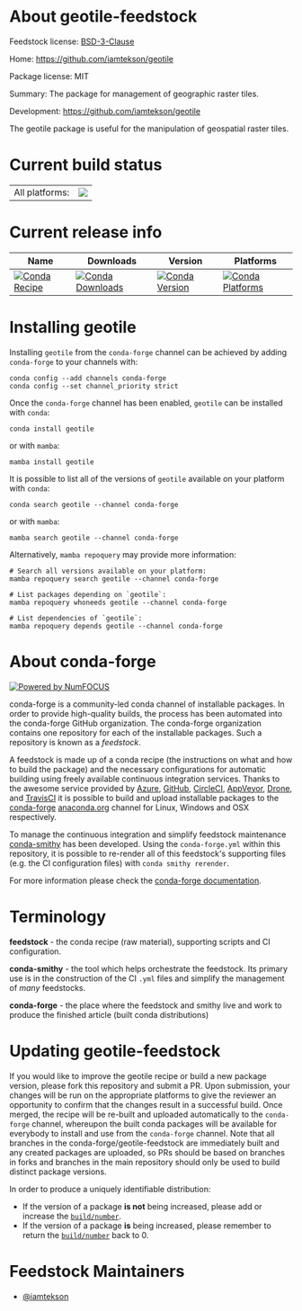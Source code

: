 About geotile-feedstock
=======================

Feedstock license: [BSD-3-Clause](https://github.com/conda-forge/geotile-feedstock/blob/main/LICENSE.txt)

Home: https://github.com/iamtekson/geotile

Package license: MIT

Summary: The package for management of geographic raster tiles.

Development: https://github.com/iamtekson/geotile

The geotile package is useful for the manipulation of geospatial raster tiles.


Current build status
====================


<table><tr><td>All platforms:</td>
    <td>
      <a href="https://dev.azure.com/conda-forge/feedstock-builds/_build/latest?definitionId=16593&branchName=main">
        <img src="https://dev.azure.com/conda-forge/feedstock-builds/_apis/build/status/geotile-feedstock?branchName=main">
      </a>
    </td>
  </tr>
</table>

Current release info
====================

| Name | Downloads | Version | Platforms |
| --- | --- | --- | --- |
| [![Conda Recipe](https://img.shields.io/badge/recipe-geotile-green.svg)](https://anaconda.org/conda-forge/geotile) | [![Conda Downloads](https://img.shields.io/conda/dn/conda-forge/geotile.svg)](https://anaconda.org/conda-forge/geotile) | [![Conda Version](https://img.shields.io/conda/vn/conda-forge/geotile.svg)](https://anaconda.org/conda-forge/geotile) | [![Conda Platforms](https://img.shields.io/conda/pn/conda-forge/geotile.svg)](https://anaconda.org/conda-forge/geotile) |

Installing geotile
==================

Installing `geotile` from the `conda-forge` channel can be achieved by adding `conda-forge` to your channels with:

```
conda config --add channels conda-forge
conda config --set channel_priority strict
```

Once the `conda-forge` channel has been enabled, `geotile` can be installed with `conda`:

```
conda install geotile
```

or with `mamba`:

```
mamba install geotile
```

It is possible to list all of the versions of `geotile` available on your platform with `conda`:

```
conda search geotile --channel conda-forge
```

or with `mamba`:

```
mamba search geotile --channel conda-forge
```

Alternatively, `mamba repoquery` may provide more information:

```
# Search all versions available on your platform:
mamba repoquery search geotile --channel conda-forge

# List packages depending on `geotile`:
mamba repoquery whoneeds geotile --channel conda-forge

# List dependencies of `geotile`:
mamba repoquery depends geotile --channel conda-forge
```


About conda-forge
=================

[![Powered by
NumFOCUS](https://img.shields.io/badge/powered%20by-NumFOCUS-orange.svg?style=flat&colorA=E1523D&colorB=007D8A)](https://numfocus.org)

conda-forge is a community-led conda channel of installable packages.
In order to provide high-quality builds, the process has been automated into the
conda-forge GitHub organization. The conda-forge organization contains one repository
for each of the installable packages. Such a repository is known as a *feedstock*.

A feedstock is made up of a conda recipe (the instructions on what and how to build
the package) and the necessary configurations for automatic building using freely
available continuous integration services. Thanks to the awesome service provided by
[Azure](https://azure.microsoft.com/en-us/services/devops/), [GitHub](https://github.com/),
[CircleCI](https://circleci.com/), [AppVeyor](https://www.appveyor.com/),
[Drone](https://cloud.drone.io/welcome), and [TravisCI](https://travis-ci.com/)
it is possible to build and upload installable packages to the
[conda-forge](https://anaconda.org/conda-forge) [anaconda.org](https://anaconda.org/)
channel for Linux, Windows and OSX respectively.

To manage the continuous integration and simplify feedstock maintenance
[conda-smithy](https://github.com/conda-forge/conda-smithy) has been developed.
Using the ``conda-forge.yml`` within this repository, it is possible to re-render all of
this feedstock's supporting files (e.g. the CI configuration files) with ``conda smithy rerender``.

For more information please check the [conda-forge documentation](https://conda-forge.org/docs/).

Terminology
===========

**feedstock** - the conda recipe (raw material), supporting scripts and CI configuration.

**conda-smithy** - the tool which helps orchestrate the feedstock.
                   Its primary use is in the construction of the CI ``.yml`` files
                   and simplify the management of *many* feedstocks.

**conda-forge** - the place where the feedstock and smithy live and work to
                  produce the finished article (built conda distributions)


Updating geotile-feedstock
==========================

If you would like to improve the geotile recipe or build a new
package version, please fork this repository and submit a PR. Upon submission,
your changes will be run on the appropriate platforms to give the reviewer an
opportunity to confirm that the changes result in a successful build. Once
merged, the recipe will be re-built and uploaded automatically to the
`conda-forge` channel, whereupon the built conda packages will be available for
everybody to install and use from the `conda-forge` channel.
Note that all branches in the conda-forge/geotile-feedstock are
immediately built and any created packages are uploaded, so PRs should be based
on branches in forks and branches in the main repository should only be used to
build distinct package versions.

In order to produce a uniquely identifiable distribution:
 * If the version of a package **is not** being increased, please add or increase
   the [``build/number``](https://docs.conda.io/projects/conda-build/en/latest/resources/define-metadata.html#build-number-and-string).
 * If the version of a package **is** being increased, please remember to return
   the [``build/number``](https://docs.conda.io/projects/conda-build/en/latest/resources/define-metadata.html#build-number-and-string)
   back to 0.

Feedstock Maintainers
=====================

* [@iamtekson](https://github.com/iamtekson/)

